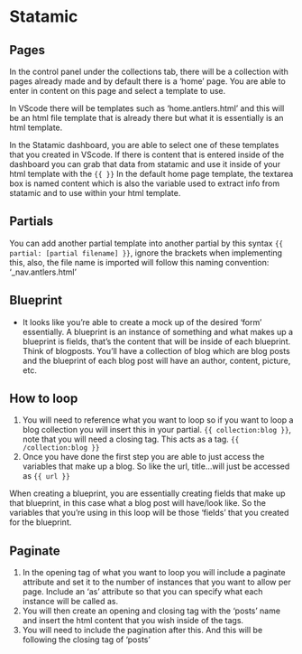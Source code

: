 # Statamic

## Pages
In the control panel under the collections tab, there will be a collection with pages already made and by default there is a ‘home’ page. You are able to enter in content on this page and select a template to use.

In VScode there will be templates such as ‘home.antlers.html’ and this will be an html file template that is already there but what it is essentially is an html template. 

In the Statamic dashboard, you are able to select one of these templates that you created in VScode. If there is content that is entered inside of the dashboard you can grab that data from statamic and use it inside of your html template with the `{{ }}` In the default home page template, the textarea box is named content which is also the variable used to extract info from statamic and to use within your html template. 

## Partials
You can add another partial template into another partial by this syntax `{{ partial: [partial filename] }}`, ignore the brackets when implementing this, also, the file name is imported will follow this naming convention: ‘_nav.antlers.html’

## Blueprint
- It looks like you’re able to create a mock up of the desired ‘form’ essentially. A blueprint is an instance of something and what makes up a blueprint is fields, that’s the content that will be inside of each blueprint. Think of blogposts. You’ll have a collection of blog which are blog posts and the blueprint of each blog post will have an author, content, picture, etc. 

## How to loop
1. You will need to reference what you want to loop so if you want to loop a blog collection you will insert this in your partial. `{{ collection:blog }}`, note that you will need a closing tag. This acts as a tag. `{{ /collection:blog }}`
2. Once you have done the first step you are able to just access the variables that make up a blog. So like the url, title…will just be accessed as `{{ url }}`

When creating a blueprint, you are essentially creating fields that make up that blueprint, in this case what a blog post will have/look like. So the variables that you’re using in this loop will be those ‘fields’ that you created for the blueprint. 

## Paginate
1. In the opening tag of what you want to loop you will include a paginate attribute and set it to the number of instances that you want to allow per page. Include an ‘as’ attribute so that you can specify what each instance will be called as. 
2. You will then create an opening and closing tag with the ‘posts’ name and insert the html content that you wish inside of the tags. 
3. You will need to include the pagination after this. And this will be following the closing tag of ‘posts’